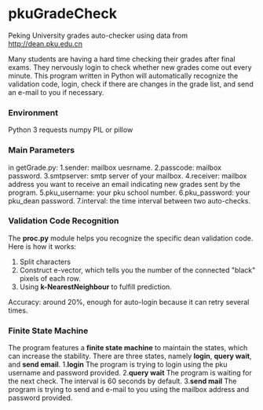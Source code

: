 # pkuGradeCheck
Peking University grades auto-checker using data from http://dean.pku.edu.cn

Many students are having a hard time checking their grades after final exams. They nervously login to check whether new grades come out every minute.
This program written in Python will automatically recognize the validation code, login, check if there are changes in the grade list, and send an e-mail to you if necessary.

### Environment
Python 3
requests
numpy
PIL or pillow

### Main Parameters
in getGrade.py:
1.sender: mailbox uesrname.
2.passcode: mailbox password.
3.smtpserver: smtp server of your mailbox.
4.receiver: mailbox address you want to receive an email indicating new grades sent by the program.
5.pku_username: your pku school number.
6.pku_password: your pku_dean password.
7.interval: the time interval between two auto-checks.

### Validation Code Recognition
The **proc.py** module helps you recognize the specific dean validation code. Here is how it works:
1. Split characters
2. Construct e-vector, which tells you the number of the connected "black" pixels of each row.
3. Using **k-NearestNeighbour** to fulfill prediction.

Accuracy: around 20%, enough for auto-login because it can retry several times.

### Finite State Machine
The program features a **finite state machine** to maintain the states, which can increase the stability.
There are three states, namely **login**, **query wait**, and **send email**. 
1.**login** The program is trying to login using the pku username and password provided.
2.**query wait** The program is waiting for the next check. The interval is 60 seconds by default.
3.**send mail** The program is trying to send and e-mail to you using the mailbox address and password provided.
